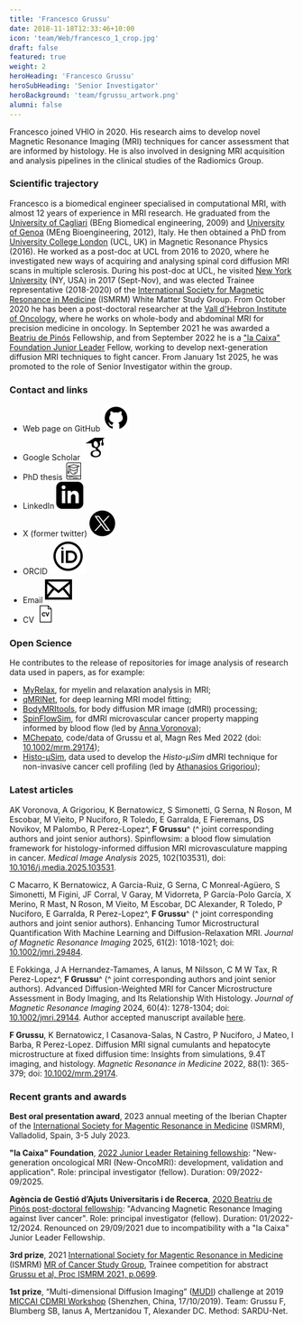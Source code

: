 ```yaml
---
title: 'Francesco Grussu'
date: 2018-11-18T12:33:46+10:00
icon: 'team/Web/francesco_1_crop.jpg'
draft: false
featured: true
weight: 2
heroHeading: 'Francesco Grussu'
heroSubHeading: 'Senior Investigator'
heroBackground: 'team/fgrussu_artwork.png'
alumni: false
---
```


Francesco joined VHIO in 2020. His research aims to develop novel Magnetic Resonance Imaging (MRI) techniques for cancer assessment that are informed by histology. He is also involved in designing MRI acquisition and analysis pipelines in the clinical studies of the Radiomics Group.

### Scientific trajectory
Francesco is a biomedical engineer specialised in computational MRI, with almost 12 years of experience in MRI research. He graduated from the [University of Cagliari](https://www.unica.it/unica/en/homepage.page) (BEng Biomedical engineering, 2009) and [University of Genoa](https://unige.it/en) (MEng Bioengineering, 2012), Italy. He then obtained a PhD from [University College London](https://www.ucl.ac.uk/) (UCL, UK) in Magnetic Resonance Physics (2016). He worked as a post-doc at UCL from 2016 to 2020, where he investigated new ways of acquiring and analysing spinal cord diffusion MRI scans in multiple sclerosis. During his post-doc at UCL, he visited [New York University](https://med.nyu.edu/departments-institutes/radiology) (NY, USA) in 2017 (Sept-Nov), and was elected Trainee representative (2018-2020) of the [International Society for Magnetic Resonance in Medicine](https://www.ismrm.org/) (ISMRM) White Matter Study Group. From October 2020 he has been a post-doctoral researcher at the [Vall d'Hebron Institute of Oncology](https://www.vhio.net/), where he works on whole-body and abdominal MRI for precision medicine in oncology. In September 2021 he was awarded a [Beatriu de Pinós](https://agaur.gencat.cat/en/Beatriu-de-Pinos) Fellowship, and from September 2022 he is a ["la Caixa" Foundation Junior Leader](https://fundacionlacaixa.org/en/postdoctoral-fellowships-junior-leader-retaining) Fellow, working to develop next-generation diffusion MRI techniques to fight cancer. From January 1st 2025, he was promoted to the role of Senior Investigator within the group.


### Contact and links
- Web page on GitHub [![profile](/social/github.svg)](https://fragrussu.github.io)
- Google Scholar [![profile](/social/google-scholar.svg)](https://scholar.google.com/citations?user=Zj5Vt3YAAAAJ&hl=en&oi=ao)
- PhD thesis [![profile](/social/thesis-64.png)](https://discovery.ucl.ac.uk/id/eprint/1477007/7/FGrussu_PhD_final_20160320.pdf)
- LinkedIn [![profile](/social/linkedin.svg)](http://linkedin.com/in/francesco-grussu-9a289775)
- X (former twitter) [![profile](/social/x.svg)](https://twitter.com/fragrussu)
- ORCID [![profile](/social/orcid.svg)](https://orcid.org/0000-0002-0945-3909) 
- Email [![profile](/social/mail.svg)](mailto:fgrussu@vhio.net)  
- CV [![profile](/social/cv-64.png)](http://fragrussu.github.io/cvfg.pdf)


### Open Science
He contributes to the release of repositories for image analysis of research data used in papers, as for example:
* [MyRelax](https://github.com/fragrussu/MyRelax), for myelin and relaxation analysis in MRI;
* [qMRINet](https://github.com/fragrussu/qMRINet), for deep learning MRI model fitting;
* [BodyMRItools](https://github.com/fragrussu/bodymritools), for body diffusion MR image (dMRI) processing;
* [SpinFlowSim](https://github.com/radiomicsgroup/spinflowsim), for dMRI microvascular cancer property mapping informed by blood flow (led by [Anna Voronova](https://radiomics.vhio.net/team/anna));
* [MChepato](https://github.com/fragrussu/MChepato), code/data of Grussu et al, Magn Res Med 2022 (doi: [10.1002/mrm.29174](https://doi.org/10.1002/mrm.29174));
* [Histo-μSim](https://doi.org/10.5281/zenodo.14559356), data used to develop the _Histo-μSim_ dMRI technique for non-invasive cancer cell profiling (led by [Athanasios Grigoriou](https://radiomics.vhio.net/team/thanos));


### Latest articles
AK Voronova, A Grigoriou, K Bernatowicz, S Simonetti, G Serna, N Roson, M Escobar, M Vieito, P Nuciforo, R Toledo, E Garralda, E Fieremans, DS Novikov, M Palombo, R Perez-Lopez^, **F Grussu**^ (^ joint corresponding authors and joint senior authors). Spinflowsim: a blood flow simulation framework for histology-informed diffusion MRI microvasculature mapping in cancer. *Medical Image Analysis* 2025, 102(103531), doi: [10.1016/j.media.2025.103531](https://doi.org/10.1016/j.media.2025.103531).

C Macarro, K Bernatowicz, A Garcia-Ruiz, G Serna, C Monreal-Agüero, S Simonetti, M Figini, JF Corral, V Garay, M Vidorreta, P García-Polo García, X Merino, R Mast, N Roson, M Vieito, M Escobar, DC Alexander, R Toledo, P Nuciforo, E Garralda, R Perez-Lopez^, **F Grussu**^ (^ joint corresponding authors and joint senior authors). Enhancing Tumor Microstructural Quantification With Machine Learning and Diffusion-Relaxation MRI. *Journal of Magnetic Resonance Imaging* 2025, 61(2): 1018-1021; doi: [10.1002/jmri.29484](https://doi.org/10.1002/jmri.29484).

E Fokkinga, J A Hernandez-Tamames, A Ianus, M Nilsson, C M W Tax, R Perez-Lopez^, **F Grussu**^ (^ joint corresponding authors and joint senior authors). Advanced Diffusion-Weighted MRI for Cancer Microstructure Assessment in Body Imaging, and Its Relationship With Histology. *Journal of Magnetic Resonance Imaging* 2024, 60(4): 1278-1304; doi: [10.1002/jmri.29144](https://doi.org/10.1002/jmri.29144). Author accepted manuscript available [here](https://radiomicsgroup.github.io/misc/Fokkinga2023_doi_GreenOpenAccess.pdf).

**F Grussu**, K Bernatowicz, I Casanova-Salas, N Castro, P Nuciforo, J Mateo, I Barba, R Perez-Lopez. Diffusion MRI signal cumulants and hepatocyte microstructure at fixed diffusion time: Insights from simulations, 9.4T imaging, and histology. *Magnetic Resonance in Medicine* 2022, 88(1): 365-379; doi: [10.1002/mrm.29174](https://doi.org/10.1002/mrm.29174).


### Recent grants and awards
**Best oral presentation award**, 2023 annual meeting of the Iberian Chapter of the [International Society for Magentic Resonance in Medicine](https://www.ismrm.org) (ISMRM), Valladolid, Spain, 3-5 July 2023.

**"la Caixa" Foundation**, [2022 Junior Leader Retaining fellowship](https://fundacionlacaixa.org/es/becas-posdoctorado-junior-leader-retaining): "New-generation oncological MRI (New-OncoMRI): development, validation and application". Role: principal investigator (fellow). Duration: 09/2022-09/2025.

**Agència de Gestió d’Ajuts Universitaris i de Recerca**, [2020 Beatriu de Pinós post-doctoral fellowship](https://agaur.gencat.cat/en/Beatriu-de-Pinos/el-programa/index.html): "Advancing Magnetic Resonance Imaging against liver cancer". Role: principal investigator (fellow). Duration: 01/2022-12/2024. Renounced on 29/09/2021 due to incompatibility with a "la Caixa" Junior Leader Fellowship.

**3rd prize**, 2021 [International Society for Magentic Resonance in Medicine](https://www.ismrm.org) (ISMRM) [MR of Cancer Study Group](https://groups.ismrm.org/mr-of-cancer), Trainee competition for abstract [Grussu et al, Proc ISMRM 2021, p.0699](https://www.ismrm.org/21/program-files/O-65.htm).

**1st prize**, “Multi-dimensional Diffusion Imaging” ([MUDI](http://cmic.cs.ucl.ac.uk/cdmri19/challenge.html)) challenge at 2019 [MICCAI CDMRI Workshop](http://cmic.cs.ucl.ac.uk/cdmri19) (Shenzhen, China, 17/10/2019). Team: Grussu F, Blumberg SB, Ianus A, Mertzanidou T, Alexander DC. Method: SARDU-Net.
